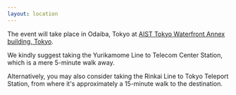 ```yaml
---
layout: location
---
```


<!-- How to get to the conference -->

The event will take place in Odaiba, Tokyo at [AIST Tokyo Waterfront Annex building, Tokyo](https://goo.gl/maps/Fa35PNVFmjaun7dN7).

We kindly suggest taking the Yurikamome Line to Telecom Center Station, which is a mere 5-minute walk away.

Alternatively, you may also consider taking the Rinkai Line to Tokyo Teleport Station, from where it's approximately a 15-minute walk to the destination.
